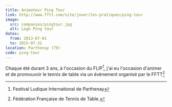 ```yaml
---
title: Animateur Ping Tour
link: http://www.fftt.com/site/jouer/les-pratiques/ping-tour
image:
  src: companies/pingtour.jpg
  alt: Logo Ping tour
dates:
  from: 2013-07-01
  to: 2015-07-31
location: Parthenay (79)
code: ping-tour
---
```


Chaque été durant 3 ans, à l'occasion du FLIP[^2], j'ai eu l'occasion d'animer et de promouvoir le tennis de table via un évènement organisé par le FFTT[^1]

[^1]: Fédération Française de Tennis de Table.
[^2]: Festival Ludique International de Parthenay
